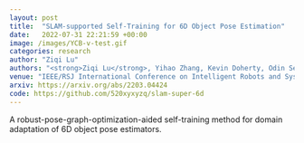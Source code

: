 ```yaml
---
layout: post
title:  "SLAM-supported Self-Training for 6D Object Pose Estimation"
date:   2022-07-31 22:21:59 +00:00
image: /images/YCB-v-test.gif
categories: research
author: "Ziqi Lu"
authors: "<strong>Ziqi Lu</strong>, Yihao Zhang, Kevin Doherty, Odin Severinsen, Ethan Yang, John Leonard"
venue: "IEEE/RSJ International Conference on Intelligent Robots and Systems (IROS)"
arxiv: https://arxiv.org/abs/2203.04424
code: https://github.com/520xyxyzq/slam-super-6d
---
```


A robust-pose-graph-optimization-aided self-training method for domain adaptation of 6D object pose estimators.